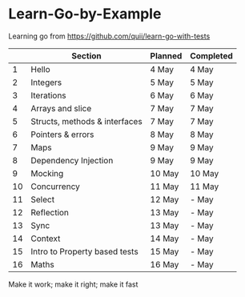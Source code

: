 # Learn-Go-by-Example
Learning go from https://github.com/quii/learn-go-with-tests
 
&nbsp; | Section | Planned | Completed
--- | --- | --- | ---
1 | Hello | 4 May | 4 May
2 | Integers | 5 May | 5 May
3 | Iterations | 6 May | 6 May
4 | Arrays and slice | 7 May | 7 May
5 | Structs, methods & interfaces | 7 May | 7 May
6 | Pointers & errors | 8 May | 8 May
7 | Maps | 9 May | 9 May
8 | Dependency Injection | 9 May | 9 May
9 | Mocking | 10 May | 10 May
10 | Concurrency | 11 May | 11 May
11 | Select | 12 May | - May
12 | Reflection | 13 May | - May
13 | Sync | 13 May | - May
14 | Context | 14 May | - May
15 | Intro to Property based tests | 15 May | - May
16 | Maths | 16 May | - May

Make it work; make it right; make it fast 